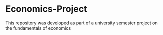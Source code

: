 # Economics-Project
This repository was developed as part of a university semester project on the fundamentals of economics
